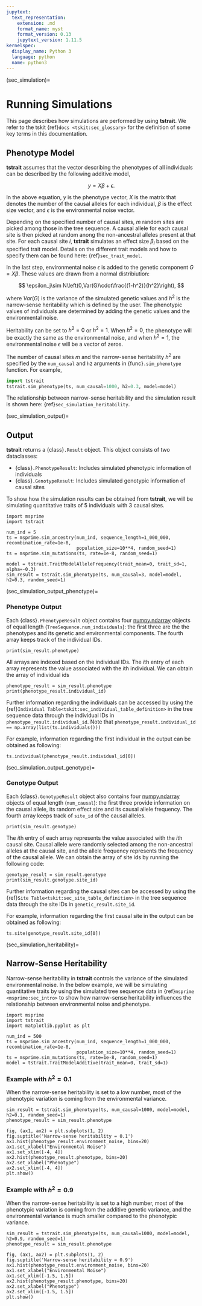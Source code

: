 ```yaml
---
jupytext:
  text_representation:
    extension: .md
    format_name: myst
    format_version: 0.13
    jupytext_version: 1.11.5
kernelspec:
  display_name: Python 3
  language: python
  name: python3
---
```


(sec_simulation)=

# Running Simulations

This page describes how simulations are performed by using **tstrait**. We refer to the tskit {ref}`docs <tskit:sec_glossary>` for the definition of some key terms in this documentation.

## Phenotype Model

**tstrait** assumes that the vector describing the phenotypes of all individuals can be described by the following additive model,

$$
y=X\beta+\epsilon.
$$

In the above equation, $y$ is the phenotype vector, $X$ is the matrix that denotes the number of the causal alleles for each individual, $\beta$ is the effect size vector, and $\epsilon$ is the environmental noise vector.

Depending on the specified number of causal sites, $m$ random sites are picked among those in the tree sequence. A causal allele for each causal site is then picked at random anong the non-ancestral alleles present at that site. For each causal site $i$, **tstrait** simulates an effect size $\beta_i$ based on the specified trait model. Details on the different trait models and how to specify them can be found here: {ref}`sec_trait_model`.

In the last step, environmental noise $\epsilon$ is added to the genetic component $G=X\beta$. These values are drawn from a normal distribiution:

$$
\epsilon_j\sim N\left(0,Var(G)\cdot\frac{(1-h^2)}{h^2}\right),
$$

where $Var(G)$ is the variance of the simulated genetic values and $h^2$ is the narrow-sense heritability which is defined by the user. The phenotypic values of individuals are determined by adding the genetic values and the environmental noise.

Heritability can be set to $h^2=0$ or $h^2=1$. When $h^2=0$, the phenotype will be exactly the same as the environmental noise, and when $h^2=1$, the environmental noise $\epsilon$ will be a vector of zeros.

The number of causal sites $m$ and the narrow-sense heritability $h^2$ are specified by the `num_causal` and `h2` arguments in {func}`.sim_phenotype` function. For example,

```Python
import tstrait
tstrait.sim_phenotype(ts, num_causal=1000, h2=0.3, model=model)
```

The relationship between narrow-sense heritability and the simulation result is shown here: {ref}`sec_simulation_heritability`.

(sec_simulation_output)=

## Output

**tstrait** returns a {class}`.Result` object. This object consists of two dataclasses:

- {class}`.PhenotypeResult`: Includes simulated phenotypic information of individuals
- {class}`.GenotypeResult`: Includes simulated genotypic information of causal sites

To show how the simulation results can be obtained from **tstrait**, we will be simulating quantitative traits of 5 individuals with 3 causal sites.

```{code-cell} ipython3
import msprime
import tstrait

num_ind = 5
ts = msprime.sim_ancestry(num_ind, sequence_length=1_000_000, recombination_rate=1e-8,
                          population_size=10**4, random_seed=1)
ts = msprime.sim_mutations(ts, rate=1e-8, random_seed=1)

model = tstrait.TraitModelAlleleFrequency(trait_mean=0, trait_sd=1, alpha=-0.3)
sim_result = tstrait.sim_phenotype(ts, num_causal=3, model=model, h2=0.3, random_seed=1)
```

(sec_simulation_output_phenotype)=

### Phenotype Output

Each {class}`.PhenotypeResult` object contains four [numpy.ndarray](https://numpy.org/doc/stable/reference/arrays.ndarray.html#arrays-ndarray) objects of equal length (`TreeSequence.num_individuals`): the first three are the the phenotypes and its genetic and environmental components. The fourth array keeps track of the individual IDs.

```{code-cell} ipython3
print(sim_result.phenotype)
```

All arrays are indexed based on the individual IDs. The $i$th entry of each array represents the value associated with the $i$th individual. We can obtain the array of individual ids

```{code-cell} ipython3
phenotype_result = sim_result.phenotype
print(phenotype_result.individual_id)
```

Further information regarding the individuals can be accessed by using the {ref}`Individual Table<tskit:sec_individual_table_definition>` in the tree sequence data through the individual IDs in `phenotype_result.individual_id`. Note that `phenotype_result.individual_id == np.array(list(ts.individuals()))`

For example, information regarding the first individual in the output can be obtained as following:

```{code-cell} ipython3
ts.individual(phenotype_result.individual_id[0])
```

(sec_simulation_output_genotype)=

### Genotype Output

Each {class}`.GenotypeResult` object also contains four [numpy.ndarray](https://numpy.org/doc/stable/reference/arrays.ndarray.html#arrays-ndarray) objects of equal length (`num_causal`): the first three provide information on the causal allele, its random effect size and its causal allele frequency. The fourth array keeps track of `site_id` of the causal alleles.


```{code-cell} ipython3
print(sim_result.genotype)
```

The $i$th entry of each array represents the value associated with the $i$th causal site. Causal allele were randomly selected among the non-ancestral alleles at the causal site, and the allele frequency represents the frequency of the causal allele. We can obtain the array of site ids by running the following code:

```{code-cell} ipython3
genotype_result = sim_result.genotype
print(sim_result.genotype.site_id)
```

Further information regarding the causal sites can be accessed by using the {ref}`Site Table<tskit:sec_site_table_definition>` in the tree sequence data through the site IDs in `genetic_result.site_id`.

For example, information regarding the first causal site in the output can be obtained as following:

```{code-cell} ipython3
ts.site(genotype_result.site_id[0])
```

(sec_simulation_heritability)=

## Narrow-Sense Heritability

Narrow-sense heritability in **tstrait** controls the variance of the simulated environmental noise. In the below example, we will be simulating quantitative traits by using the simulated tree sequence data in {ref}`msprime <msprime:sec_intro>` to show how narrow-sense heritability influences the relationship between environmental noise and phenotype.

```{code-cell} ipython3
import msprime
import tstrait
import matplotlib.pyplot as plt

num_ind = 500
ts = msprime.sim_ancestry(num_ind, sequence_length=1_000_000, recombination_rate=1e-8,
                          population_size=10**4, random_seed=1)
ts = msprime.sim_mutations(ts, rate=1e-8, random_seed=1)
model = tstrait.TraitModelAdditive(trait_mean=0, trait_sd=1)
```

### Example with $h^2=0.1$

When the narrow-sense heritability is set to a low number, most of the phenotypic variation is coming from the environmental variance.

```{code-cell} ipython3
sim_result = tstrait.sim_phenotype(ts, num_causal=1000, model=model, h2=0.1, random_seed=1)
phenotype_result = sim_result.phenotype

fig, (ax1, ax2) = plt.subplots(1, 2)
fig.suptitle('Narrow-sense heritability = 0.1')
ax1.hist(phenotype_result.environment_noise, bins=20)
ax1.set_xlabel("Environmental Noise")
ax1.set_xlim([-4, 4])
ax2.hist(phenotype_result.phenotype, bins=20)
ax2.set_xlabel("Phenotype")
ax2.set_xlim([-4, 4])
plt.show()
```

### Example with $h^2=0.9$

When the narrow-sense heritability is set to a high number, most of the phenotypic variation is coming from the additive genetic variance, and the environmental variance is much smaller compared to the phenotypic variance.

```{code-cell} ipython3
sim_result = tstrait.sim_phenotype(ts, num_causal=1000, model=model, h2=0.9, random_seed=1)
phenotype_result = sim_result.phenotype

fig, (ax1, ax2) = plt.subplots(1, 2)
fig.suptitle('Narrow-sense heritability = 0.9')
ax1.hist(phenotype_result.environment_noise, bins=20)
ax1.set_xlabel("Environmental Noise")
ax1.set_xlim([-1.5, 1.5])
ax2.hist(phenotype_result.phenotype, bins=20)
ax2.set_xlabel("Phenotype")
ax2.set_xlim([-1.5, 1.5])
plt.show()
```
